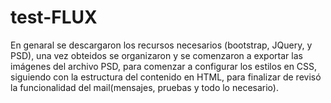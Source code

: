 # test-FLUX
En genaral se descargaron los recursos necesarios (bootstrap, JQuery, y PSD), una vez obteidos se organizaron y se comenzaron a exportar las imágenes del archivo PSD, para comenzar a configurar los estilos en CSS, siguiendo con la estructura del contenido en HTML, para finalizar de revisó la funcionalidad del mail(mensajes, pruebas y todo lo necesario).
